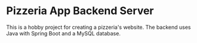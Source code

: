 # Pizzeria App Backend Server

This is a hobby project for creating a pizzeria's website.
The backend uses Java with Spring Boot and a MySQL database.
